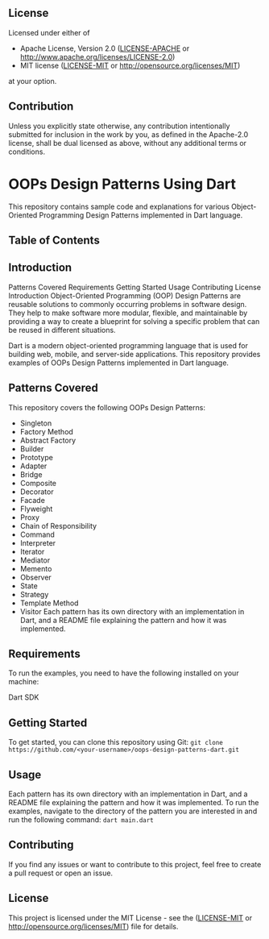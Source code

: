 ## License

Licensed under either of

 * Apache License, Version 2.0
   ([LICENSE-APACHE](LICENSE-APACHE) or http://www.apache.org/licenses/LICENSE-2.0)
 * MIT license
   ([LICENSE-MIT](LICENSE-MIT) or http://opensource.org/licenses/MIT)

at your option.

## Contribution

Unless you explicitly state otherwise, any contribution intentionally submitted
for inclusion in the work by you, as defined in the Apache-2.0 license, shall be
dual licensed as above, without any additional terms or conditions.

# OOPs Design Patterns Using Dart
This repository contains sample code and explanations for various Object-Oriented Programming Design Patterns implemented in Dart language.

## Table of Contents
## Introduction
Patterns Covered
Requirements
Getting Started
Usage
Contributing
License
Introduction
Object-Oriented Programming (OOP) Design Patterns are reusable solutions to commonly occurring problems in software design. They help to make software more modular, flexible, and maintainable by providing a way to create a blueprint for solving a specific problem that can be reused in different situations.

Dart is a modern object-oriented programming language that is used for building web, mobile, and server-side applications. This repository provides examples of OOPs Design Patterns implemented in Dart language.

## Patterns Covered
This repository covers the following OOPs Design Patterns:

* Singleton
* Factory Method
* Abstract Factory
* Builder
* Prototype
* Adapter
* Bridge
* Composite
* Decorator
* Facade
* Flyweight
* Proxy
* Chain of Responsibility
* Command
* Interpreter
* Iterator
* Mediator
* Memento
* Observer
* State
* Strategy
* Template Method
* Visitor
Each pattern has its own directory with an implementation in Dart, and a README file explaining the pattern and how it was implemented.

## Requirements
To run the examples, you need to have the following installed on your machine:

Dart SDK
## Getting Started
To get started, you can clone this repository using Git:
```git clone https://github.com/<your-username>/oops-design-patterns-dart.git```
## Usage
Each pattern has its own directory with an implementation in Dart, and a README file explaining the pattern and how it was implemented. To run the examples, navigate to the directory of the pattern you are interested in and run the following command:
`dart main.dart`

## Contributing
If you find any issues or want to contribute to this project, feel free to create a pull request or open an issue.

## License
This project is licensed under the MIT License - see the ([LICENSE-MIT](LICENSE-MIT) or http://opensource.org/licenses/MIT) file for details.
